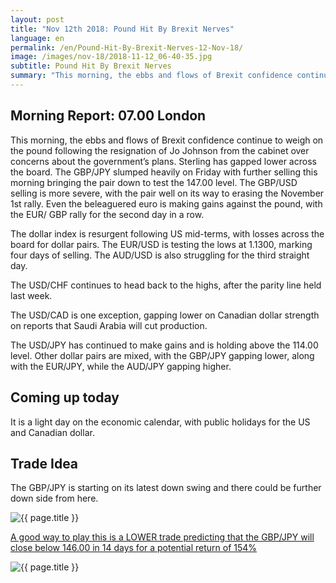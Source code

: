 ```yaml
---
layout: post
title: "Nov 12th 2018: Pound Hit By Brexit Nerves"
language: en
permalink: /en/Pound-Hit-By-Brexit-Nerves-12-Nov-18/
image: /images/nov-18/2018-11-12_06-40-35.jpg
subtitle: Pound Hit By Brexit Nerves
summary: "This morning, the ebbs and flows of Brexit confidence continue to weigh on the pound following the resignation of Jo Johnson from the cabinet over concerns about the government’s plans"
---
```

## Morning Report: 07.00 London

This morning, the ebbs and flows of Brexit confidence continue to weigh on the pound following the resignation of Jo Johnson from the cabinet over concerns about the government’s plans. Sterling has gapped lower across the board. The GBP/JPY slumped heavily on Friday with further selling this morning bringing the pair down to test the 147.00 level. The GBP/USD selling is more severe, with the pair well on its way to erasing the November 1st rally. Even the beleaguered euro is making gains against the pound, with the EUR/ GBP rally for the second day in a row. 

The dollar index is resurgent following US mid-terms, with losses across the board for dollar pairs. The EUR/USD is testing the lows at 1.1300, marking four days of selling. The AUD/USD is also struggling for the third straight day. 

The USD/CHF continues to head back to the highs, after the parity line held last week. 

The USD/CAD is one exception, gapping lower on Canadian dollar strength on reports that Saudi Arabia will cut production. 

The USD/JPY has continued to make gains and is holding above the 114.00 level. Other dollar pairs are mixed, with the GBP/JPY gapping lower, along with the EUR/JPY, while the AUD/JPY gapping higher. 

## Coming up today

It is a light day on the economic calendar, with public holidays for the US and Canadian dollar. 

## Trade Idea

The GBP/JPY is starting on its latest down swing and there could be further down side from here.

<img class="post-image" src="{{ site.url }}/images/nov-18/2018-11-12_06-40-35.jpg" alt="{{ page.title }}" title="{{ page.title }}">

<a href="%LINK%%?currency=GBP&market=forex&underlying=frxGBPJPY&formname=higherlower&duration_amount=14&duration_units=d&amount=10&amount_type=stake&expiry_type=duration&barrier=146" target="_blank">A good way to play this is a LOWER trade predicting that the GBP/JPY will close below 146.00 in 14 days for a potential return of 154%</a>

<img class="post-image" src="{{ site.url }}/images/nov-18/2018-11-12_06-42-19.jpg" alt="{{ page.title }}" title="{{ page.title }}">